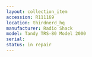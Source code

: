 ```yaml
---
layout: collection_item
accession: R111169
location: thirdnerd_hq
manufacturer: Radio Shack
model: Tandy TRS-80 Model 2000
serial: 
status: in repair
---
```


